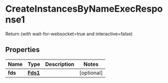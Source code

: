 

# CreateInstancesByNameExecResponse1

Return (with wait-for-websocket=true and interactive=false)

## Properties

Name | Type | Description | Notes
------------ | ------------- | ------------- | -------------
**fds** | [**Fds1**](Fds1.md) |  |  [optional]



